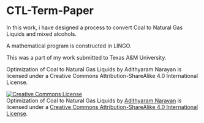 CTL-Term-Paper
==============
In this work, i have designed a process to convert Coal to Natural Gas Liquids and mixed alcohols. 

A mathematical program is constructed in LINGO.

This was a part of my work submitted to Texas A&M University.


Optimization of Coal to Natural Gas Liquids by Adithyaram Narayan is licensed under a Creative Commons Attribution-ShareAlike 4.0 International License.

<a rel="license" href="http://creativecommons.org/licenses/by-sa/4.0/"><img alt="Creative Commons License" style="border-width:0" src="https://i.creativecommons.org/l/by-sa/4.0/88x31.png" /></a><br /><span xmlns:dct="http://purl.org/dc/terms/" href="http://purl.org/dc/dcmitype/Text" property="dct:title" rel="dct:type">Optimization of Coal to Natural Gas Liquids </span> by <a xmlns:cc="http://creativecommons.org/ns#" href="https://github.com/adithyaram/CTL-Term-Paper" property="cc:attributionName" rel="cc:attributionURL">Adithyaram Narayan</a> is licensed under a <a rel="license" href="http://creativecommons.org/licenses/by-sa/4.0/">Creative Commons Attribution-ShareAlike 4.0 International License</a>.
